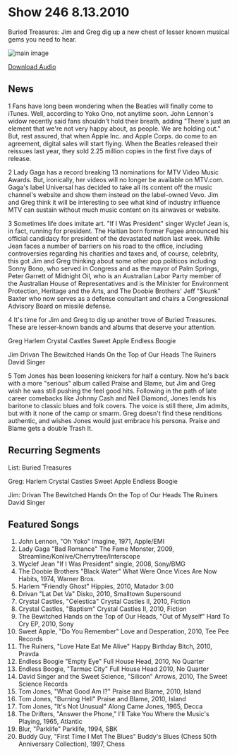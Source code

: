 # Show 246 8.13.2010
Buried Treasures: Jim and Greg dig up a new chest of lesser known musical gems you need to hear.

![main image](http://www.soundopinions.org/images/treasures.jpg)

[Download Audio](http://audio.soundopinions.org/streams/2010/08/so_20100813.m3u)

## News
1 Fans have long been wondering when the Beatles will finally come to iTunes. Well, according to Yoko Ono, not anytime soon. John Lennon's widow recently said fans shouldn't hold their breath, adding "There's just an element that we're not very happy about, as people. We are holding out." But, rest assured, that when Apple Inc. and Apple Corps. do come to an agreement, digital sales will start flying. When the Beatles released their reissues last year, they sold 2.25 million copies in the first five days of release.

2 Lady Gaga has a record breaking 13 nominations for MTV Video Music Awards. But, ironically, her videos will no longer be available on MTV.com. Gaga's label Universal has decided to take all its content off the music channel's website and show them instead on the label-owned Vevo. Jim and Greg think it will be interesting to see what kind of industry influence MTV can sustain without much music content on its airwaves or website.

3 Sometimes life does imitate art. "If I Was President" singer Wyclef Jean is, in fact, running for president. The Haitian born former Fugee announced his official candidacy for president of the devastated nation last week. While Jean faces a number of barriers on his road to the office, including controversies regarding his charities and taxes and, of course, celebrity, this got Jim and Greg thinking about some other pop politicos including Sonny Bono, who served in Congress and as the mayor of Palm Springs, Peter Garrett of Midnight Oil, who is an Australian Labor Party member of the Australian House of Representatives and is the Minister for Environment Protection, Heritage and the Arts, and The Doobie Brothers' Jeff "Skunk" Baxter who now serves as a defense consultant and chairs a Congressional Advisory Board on missile defense.

4 It's time for Jim and Greg to dig up another trove of Buried Treasures. These are lesser-known bands and albums that deserve your attention.

Greg
Harlem
Crystal Castles
Sweet Apple
Endless Boogie

Jim
Drivan
The Bewitched Hands On the Top of Our Heads
The Ruiners
David Singer

5 Tom Jones has been loosening knickers for half a century. Now he's back with a more "serious" album called Praise and Blame, but Jim and Greg wish he was still pushing the feel good hits. Following in the path of late career comebacks like Johnny Cash and Neil Diamond, Jones lends his baritone to classic blues and folk covers. The voice is still there, Jim admits, but with it none of the camp or smarm. Greg doesn't find these renditions authentic, and wishes Jones would just embrace his persona. Praise and Blame gets a double Trash It.

## Recurring Segments
List: Buried Treasures

Greg:
Harlem
Crystal Castles
Sweet Apple
Endless Boogie

Jim:
Drivan
The Bewitched Hands On the Top of Our Heads
The Ruiners
David Singer

## Featured Songs
1. John Lennon, "Oh Yoko" Imagine, 1971, Apple/EMI
2. Lady Gaga "Bad Romance" The Fame Monster, 2009, Streamline/Konlive/Cherrytree/Interscope
3. Wyclef Jean "If I Was President" single, 2008, Sony/BMG
4. The Doobie Brothers "Black Water" What Were Once Vices Are Now Habits, 1974, Warner Bros.
5. Harlem "Friendly Ghost" Hippies, 2010, Matador 3:00
6. Drivan "Lat Det Va" Disko, 2010, Smalltown Supersound
7. Crystal Castles, "Celestica" Crystal Castles II, 2010, Fiction
8. Crystal Castles, "Baptism" Crystal Castles II, 2010, Fiction
9. The Bewitched Hands on the Top of Our Heads, "Out of Myself" Hard To Cry EP, 2010, Sony
10. Sweet Apple, "Do You Remember" Love and Desperation, 2010, Tee Pee Records
11. The Ruiners, "Love Hate Eat Me Alive" Happy Birthday Bitch, 2010, Pravda
12. Endless Boogie "Empty Eye" Full House Head, 2010, No Quarter
13. Endless Boogie, "Tarmac City" Full House Head 2010, No Quarter
14. David Singer and the Sweet Science, "Silicon" Arrows, 2010, The Sweet Science Records
15. Tom Jones, "What Good Am I?" Praise and Blame, 2010, Island
16. Tom Jones, "Burning Hell" Praise and Blame, 2010, Island
17. Tom Jones, "It's Not Unusual" Along Came Jones, 1965, Decca
18. The Drifters, "Answer the Phone," I'll Take You Where the Music's Playing, 1965, Atlantic
19. Blur, "Parklife" Parklife, 1994, SBK
20. Buddy Guy, "First Time I Met The Blues" Buddy's Blues (Chess 50th Anniversary Collection), 1997, Chess
